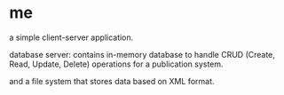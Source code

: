 # me

a simple client-server application.

database server:
contains in-memory database to handle CRUD (Create, Read, Update, Delete) operations for a publication system.

and a file system that stores data based on XML format.


